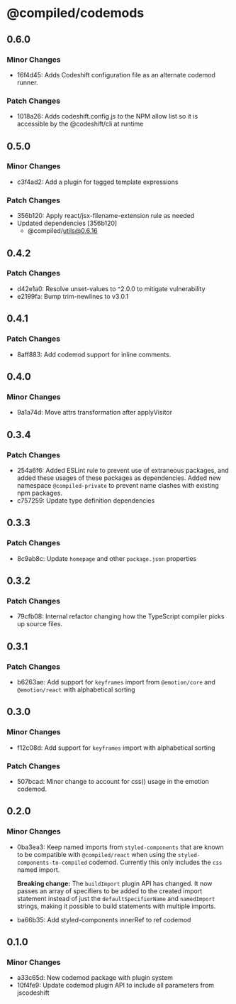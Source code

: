 # @compiled/codemods

## 0.6.0

### Minor Changes

- 16f4d45: Adds Codeshift configuration file as an alternate codemod runner.

### Patch Changes

- 1018a26: Adds codeshift.config.js to the NPM allow list so it is accessible by the @codeshift/cli at runtime

## 0.5.0

### Minor Changes

- c3f4ad2: Add a plugin for tagged template expressions

### Patch Changes

- 356b120: Apply react/jsx-filename-extension rule as needed
- Updated dependencies [356b120]
  - @compiled/utils@0.6.16

## 0.4.2

### Patch Changes

- d42e1a0: Resolve unset-values to ^2.0.0 to mitigate vulnerability
- e2199fa: Bump trim-newlines to v3.0.1

## 0.4.1

### Patch Changes

- 8aff883: Add codemod support for inline comments.

## 0.4.0

### Minor Changes

- 9a1a74d: Move attrs transformation after applyVisitor

## 0.3.4

### Patch Changes

- 254a6f6: Added ESLint rule to prevent use of extraneous packages, and added these usages of these packages as dependencies. Added new namespace `@compiled-private` to prevent name clashes with existing npm packages.
- c757259: Update type definition dependencies

## 0.3.3

### Patch Changes

- 8c9ab8c: Update `homepage` and other `package.json` properties

## 0.3.2

### Patch Changes

- 79cfb08: Internal refactor changing how the TypeScript compiler picks up source files.

## 0.3.1

### Patch Changes

- b6263ae: Add support for `keyframes` import from `@emotion/core` and `@emotion/react` with alphabetical sorting

## 0.3.0

### Minor Changes

- f12c08d: Add support for `keyframes` import with alphabetical sorting

### Patch Changes

- 507bcad: Minor change to account for css() usage in the emotion codemod.

## 0.2.0

### Minor Changes

- 0ba3ea3: Keep named imports from `styled-components` that are known to be compatible with `@compiled/react` when using the `styled-components-to-compiled` codemod. Currently this only includes the `css` named import.

  **Breaking change:** The `buildImport` plugin API has changed. It now passes an array of specifiers to be added to the created import statement instead of just the `defaultSpecifierName` and `namedImport` strings, making it possible to build statements with multiple imports.

- ba66b35: Add styled-components innerRef to ref codemod

## 0.1.0

### Minor Changes

- a33c65d: New codemod package with plugin system
- 10f4fe9: Update codemod plugin API to include all parameters from jscodeshift
